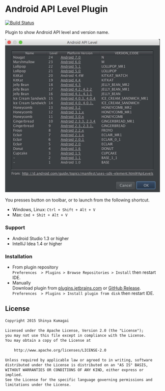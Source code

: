 # Android API Level Plugin

[![Build Status](https://travis-ci.org/droibit/androidapilevel-plugin.svg)](https://travis-ci.org/droibit/androidapilevel-plugin)

Plugin to show Android API level and version name.

![ScreenShot](art/screenshot.jpg)

You presses button on toolbar, or to launch from the following shortcut.

* Windows, Linux: `Ctrl + Shift + Alt + V`
* Max: `Cmd + Shit + Alt + V`

### Support

* Android Studio 1.3 or higher
* IntelliJ Idea 1.4 or higher

### Installation

* From plugin repository  
   `Preferences  > Plugins > Browse Repositories > Install` then restart IDE.
* Manually  
   Download plugin from [plugins.jetbrains.com](https://plugins.jetbrains.com/plugin/8121?pr=) or [GitHub Release](https://github.com/droibit/androidapilevel-plugin/releases).  
   `Preferences  > Plugins > Install plugin from disk` then restart IDE.        
    
## License

    Copyright 2015 Shinya Kumagai

    Licensed under the Apache License, Version 2.0 (the "License");
    you may not use this file except in compliance with the License.
    You may obtain a copy of the License at

        http://www.apache.org/licenses/LICENSE-2.0

    Unless required by applicable law or agreed to in writing, software
    distributed under the License is distributed on an "AS IS" BASIS,
    WITHOUT WARRANTIES OR CONDITIONS OF ANY KIND, either express or implied.
    See the License for the specific language governing permissions and
    limitations under the License.